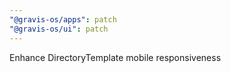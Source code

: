 ```yaml
---
"@gravis-os/apps": patch
"@gravis-os/ui": patch
---
```


Enhance DirectoryTemplate mobile responsiveness
